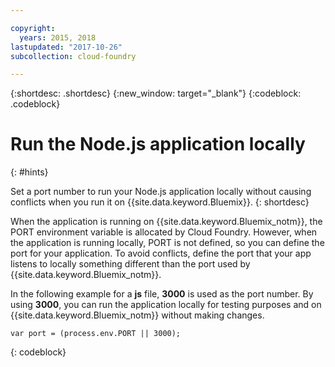 ```yaml
---

copyright:
  years: 2015, 2018
lastupdated: "2017-10-26"
subcollection: cloud-foundry

---
```


{:shortdesc: .shortdesc}
{:new_window: target="_blank"}
{:codeblock: .codeblock}


# Run the Node.js application locally
{: #hints}

Set a port number to run your Node.js application locally without causing conflicts when you run it on {{site.data.keyword.Bluemix}}.
{: shortdesc}

When the application is running on {{site.data.keyword.Bluemix_notm}}, the PORT environment variable is allocated by Cloud Foundry. However, when the application is running locally, PORT is not defined, so you can define the port for your application. To avoid conflicts, define the port that your app listens to locally something different than the port used by {{site.data.keyword.Bluemix_notm}}.

In the following example for a **js** file, **3000** is used as the port number. By using **3000**, you can run the application locally for testing purposes and on {{site.data.keyword.Bluemix_notm}} without making changes.

```
var port = (process.env.PORT || 3000);
```
{: codeblock}
